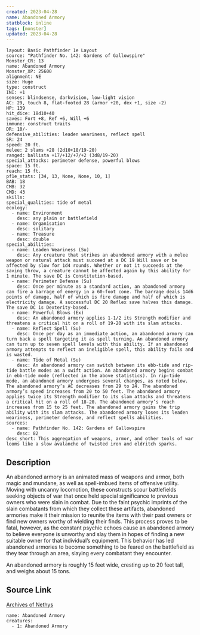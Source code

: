 ```yaml
---
created: 2023-04-28
name: Abandoned Armory
statblock: inline
tags: [monster]
updated: 2023-04-28
---
```

```statblock
layout: Basic Pathfinder 1e Layout
source: "Pathfinder No. 142: Gardens of Gallowspire"
Monster_CR: 13
name: Abandoned Armory
Monster_XP: 25600
alignment: NE
size: Huge
type: construct
INI: +1
senses: blindsense, darkvision, low-light vision
AC: 29, touch 8, flat-footed 28 (armor +20, dex +1, size -2)
HP: 139
hit_dice: 18d10+40
saves: Fort +8, Ref +6, Will +6
immune: construct traits
DR: 10/-
defensive_abilities: leaden weariness, reflect spell
SR: 24
speed: 20 ft.
melee: 2 slams +28 (2d10+18/19-20)
ranged: ballista +17/+12/+7/+2 (3d8/19-20)
special_attacks: perimeter defense, powerful blows
space: 15 ft.
reach: 15 ft.
pf1e_stats: [34, 13, None, None, 10, 1]
BAB: 18
CMB: 32
CMD: 43
skills: 
special_qualities: tide of metal
ecology:
  - name: Environment
    desc: any plain or battlefield
  - name: Organisation
    desc: solitary
  - name: Treasure
    desc: double
special_abilities:
  - name: Leaden Weariness (Su)
    desc: Any creature that strikes an abandoned armory with a melee weapon or natural attack must succeed at a DC 19 Will save or be affected by slow for 1d4 rounds. Whether or not it succeeds at the saving throw, a creature cannot be affected again by this ability for 1 minute. The save DC is Constitution-based.
  - name: Perimeter Defense (Su)
    desc: Once per minute as a standard action, an abandoned armory can fire a barrage of energy in a 60-foot cone. The barrage deals 14d6 points of damage, half of which is fire damage and half of which is electricity damage. A successful DC 20 Reflex save halves this damage. The save DC is Dexterity-based.
  - name: Powerful Blows (Ex)
    desc: An abandoned armory applies 1-1/2 its Strength modifier and threatens a critical hit on a roll of 19-20 with its slam attacks.
  - name: Reflect Spell (Su)
    desc: Once per day as an immediate action, an abandoned armory can turn back a spell targeting it as spell turning. An abandoned armory can turn up to seven spell levels with this ability. If an abandoned armory attempts to reflect an ineligible spell, this ability fails and is wasted.
  - name: Tide of Metal (Su)
    desc: An abandoned armory can switch between its ebb-tide and rip-tide battle modes as a swift action. An abandoned armory begins combat in ebb-tide mode (reflected in the above statistics). In rip-tide mode, an abandoned armory undergoes several changes, as noted below. The abandoned armory’s AC decreases from 29 to 24. The abandoned armory’s speed increases from 20 to 50 feet. The abandoned armory applies twice its Strength modifier to its slam attacks and threatens a critical hit on a roll of 18-20. The abandoned armory’s reach increases from 15 to 25 feet. The abandoned armory gains the trip ability with its slam attacks. The abandoned armory loses its leaden weariness, perimeter defense, and reflect spells abilities.
sources:
  - name: Pathfinder No. 142: Gardens of Gallowspire
    desc: 82
desc_short: This aggregation of weapons, armor, and other tools of war looms like a slow avalanche of twisted iron and eldritch sparks.
```
## Description
An abandoned armory is an animated mass of weapons and armor, both magic and mundane, as well as spell-imbued items of offensive utility. Moving with uncanny locomotion, these constructs scour battlefields seeking objects of war that once held special significance to previous owners who were slain in combat. Due to the faint psychic imprints of the slain combatants from which they collect these artifacts, abandoned armories make it their mission to reunite the items with their past owners or find new owners worthy of wielding their finds. This process proves to be fatal, however, as the constant psychic echoes cause an abandoned armory to believe everyone is unworthy and slay them in hopes of finding a new suitable owner for that individual’s equipment. This behavior has led abandoned armories to become something to be feared on the battlefield as they tear through an area, slaying every combatant they encounter.

 An abandoned armory is roughly 15 feet wide, cresting up to 20 feet tall, and weighs about 15 tons.
## Source Link
[Archives of Nethys](https://aonprd.com/MonsterDisplay.aspx?ItemName=Abandoned%20Armory)
```encounter-table
name: Abandoned Armory
creatures:
  - 1: Abandoned Armory
```
